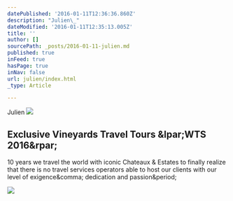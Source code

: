 ```yaml
---
datePublished: '2016-01-11T12:36:36.860Z'
description: "Julien\_"
dateModified: '2016-01-11T12:35:13.005Z'
title: ''
author: []
sourcePath: _posts/2016-01-11-julien.md
published: true
inFeed: true
hasPage: true
inNav: false
url: julien/index.html
_type: Article

---
```

> 

Julien ![](https://the-grid-user-content.s3-us-west-2.amazonaws.com/33c2daeb-0fc3-4a7c-8161-181baa5b0d90.jpg)

<article style=""><h1>Exclusive Vineyards Travel Tours &amp;lpar;WTS 2016&amp;rpar;</h1><p>10 years we travel the world with iconic Chateaux &amp; Estates to finally realize that there is no travel services operators able to host our clients with our level of exigence&amp;comma; dedication and passion&amp;period;</p><img src="https://media.licdn.com/mpr/mpr/AAEAAQAAAAAAAAWeAAAAJGNlM2FjOTBjLWI4MzctNDZkMS04MGE0LTg5OGJjODcxZDQ3MQ.jpg" /></article>